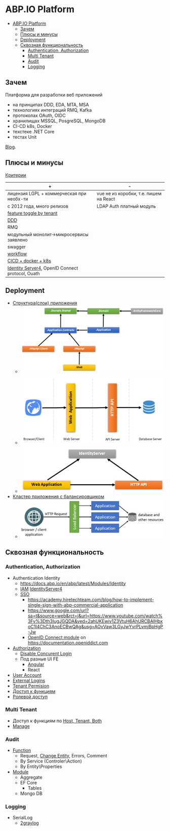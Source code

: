 # ABP.IO Platform

- [ABP.IO Platform](#abpio-platform)
  - [Зачем](#зачем)
  - [Плюсы и минусы](#плюсы-и-минусы)
  - [Deployment](#deployment)
  - [Сквозная функциональность](#сквозная-функциональность)
    - [Authentication, Authorization](#authentication-authorization)
    - [Multi Tenant](#multi-tenant)
    - [Audit](#audit)
    - [Logging](#logging)

## Зачем

Платформа для разработки веб приложений

- на принципах DDD, EDA, MTA, MSA
- технологиях интеграций RMQ, Kafka
- протоколах OAuth, OIDC
- хранилищах MSSQL, PosgreSQL, MongoDB
- CI-CD k8s, Docker
- техстеке .NET Core
- тестах Unit

[Blog](https://blog.abp.io/abp).

## Плюсы и минусы

[Критерии](../../arch/arch.criteria.md)

| + | - |
| - | - |
| лицензия LGPL + коммерческая при необх-ти | vue не из коробки, т.е. пишем на React |
| с 2012 года, много релизов | LDAP Auth платный модуль|
| [feature toggle by tenant](https://docs.abp.io/en/abp/latest/Modules/Tenant-Management#managing-the-tenant-features) ||
| [DDD](https://abp.io/books/implementing-domain-driven-design) ||
| RMQ ||
| модульный монолит->микросервисы заявлено ||
| swagger | |
| [workflow](https://community.abp.io/posts/using-elsa-workflow-with-the-abp-framework-773siqi9)||
| [CICD + docker + k8s](https://community.abp.io/posts/.net-core-microservice-application-with-abp-docker-and-cicd-part-10-8snm8lwy)||
| [Identity Server4](http://docs.identityserver.io/), OpenID Connect protocol, Ouath||

## Deployment

- [Структура(слои) приложения](https://docs.abp.io/en/abp/latest/Startup-Templates/Application)
  - ![Слои приложения](https://raw.githubusercontent.com/abpframework/abp/rel-5.3/docs/en/images/layered-project-dependencies.png)
  - ![Tiered structure](https://raw.githubusercontent.com/abpframework/abp/rel-5.3/docs/en/images/tiered-solution-servers.png)
  - ![With Identity Server](https://raw.githubusercontent.com/abpframework/abp/rel-5.3/docs/en/images/tiered-solution-applications.png)
- [Кластер приложения с балансировщиком](https://docs.abp.io/en/abp/latest/Deployment/Clustered-Environment)
  - ![clusterd](https://raw.githubusercontent.com/abpframework/abp/rel-5.3/docs/en/images/deployment-clustered.png)

## Сквозная функциональность

### Authentication, Authorization

- Authentication Identity
  - <https://docs.abp.io/en/abp/latest/Modules/Identity>
  - [IAM](../../arch/system.class/iam.md) [IdentityServer4](https://docs.abp.io/en/abp/latest/Modules/IdentityServer)
  - [SSO](../../arch/pattern/security/sso.md)
    - <https://academy.hiretechteam.com/blog/how-to-implement-single-sign-with-abp-commercial-application>
    - <https://www.google.com/url?sa=t&source=web&rct=j&url=https://www.youtube.com/watch%3Fv%3Dth3IugJGQDA&ved=2ahUKEwiv1Z3VtuH6AhURCBAIHbxoC1I4ChC3AnoECBwQAg&usg=AOvVaw3LGyJwYvrPLvmjBpHgP-Jw>
    - [OpenID Connect module](https://docs.abp.io/en/abp/latest/Modules/OpenIddict) on <https://documentation.openiddict.com>
- [Authorization](https://docs.abp.io/en/abp/latest/Authorization)
  - [Disable Concurent Login](https://support.abp.io/QA/Questions/3047/Disable-concurrent-user-login)
  - Под разные UI FE
    - [Angular](https://docs.abp.io/en/abp/latest/UI/Angular/Authorization)
    - React
- [User Account](https://docs.abp.io/en/abp/latest/CurrentUser)
- [External Logins](https://docs.abp.io/en/commercial/latest/modules/account#social-external-logins)
- [Tenant Permision](https://docs.abp.io/en/commercial/latest/modules/account/impersonation#tenant-user-impersonation-permissions)
- [Доступ к функциям](https://docs.abp.io/en/abp/latest/Authorization#multi-tenancy)
- [Ролевой доступ](https://docs.abp.io/en/abp/latest/Modules/Permission-Management)

### Multi Tenant

- Доступ к функциям по [Host, Tenant, Both](https://docs.abp.io/en/abp/latest/Authorization#multi-tenancy)
- [Manage](https://docs.abp.io/en/abp/latest/Modules/Tenant-Management#user-interface)

### Audit

- [Function](https://docs.abp.io/en/abp/latest/Audit-Logging)
  - Request, [Change Entity](https://github.com/abpframework/abp/blob/dev/framework/src/Volo.Abp.Auditing/Volo/Abp/Auditing/AuditPropertySetter.cs), Errors, Comment
  - By Service (Controler\Action)
  - By Entity\Properties
- [Module](https://docs.abp.io/en/abp/latest/Modules/Audit-Logging)
  - Aggregate
  - EF Core
    - Tables
  - Mongo DB

### Logging

- SerialLog
  - [2graylog](https://medium.com/@paulius.juozelskis/centralized-logging-in-net-core-using-graylog-and-serilog-4de7739051a)
